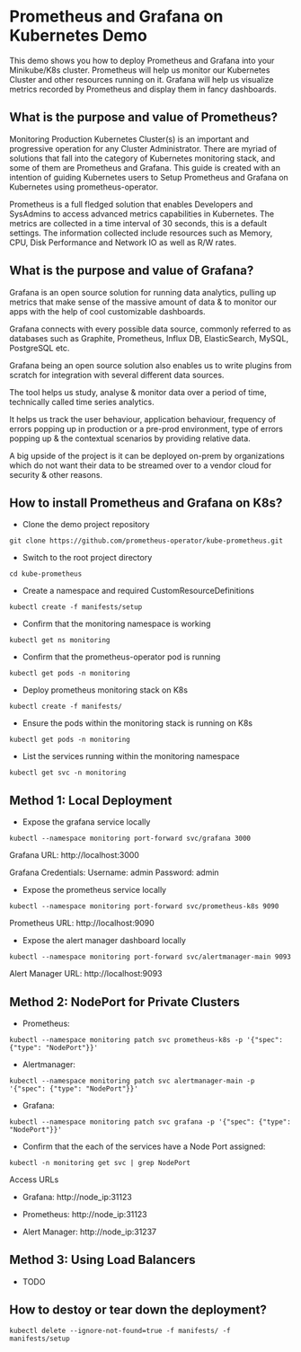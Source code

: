 # Prometheus and Grafana on Kubernetes Demo

This demo shows you how to deploy Prometheus and Grafana into your Minikube/K8s cluster. Prometheus will help us monitor our Kubernetes Cluster and other resources running on it. Grafana will help us visualize metrics recorded by Prometheus and display them in fancy dashboards.

## What is the purpose and value of Prometheus?

Monitoring Production Kubernetes Cluster(s) is an important and progressive operation for any Cluster Administrator. There are myriad of solutions that fall into the category of Kubernetes monitoring stack, and some of them are Prometheus and Grafana. This guide is created with an intention of guiding Kubernetes users to Setup Prometheus and Grafana on Kubernetes using prometheus-operator.

Prometheus is a full fledged solution that enables Developers and SysAdmins to access advanced metrics capabilities in Kubernetes. The metrics are collected in a time interval of 30 seconds, this is a default settings. The information collected include resources such as Memory, CPU, Disk Performance and Network IO as well as R/W rates.

## What is the purpose and value of Grafana?

Grafana is an open source solution for running data analytics, pulling up metrics that make sense of the massive amount of data & to monitor our apps with the help of cool customizable dashboards.

Grafana connects with every possible data source, commonly referred to as databases such as Graphite, Prometheus, Influx DB, ElasticSearch, MySQL, PostgreSQL etc.

Grafana being an open source solution also enables us to write plugins from scratch for integration with several different data sources.

The tool helps us study, analyse & monitor data over a period of time, technically called time series analytics.

It helps us track the user behaviour, application behaviour, frequency of errors popping up in production or a pre-prod environment, type of errors popping up & the contextual scenarios by providing relative data.

A big upside of the project is it can be deployed on-prem by organizations which do not want their data to be streamed over to a vendor cloud for security & other reasons.

## How to install Prometheus and Grafana on K8s?

- Clone the demo project repository

```
git clone https://github.com/prometheus-operator/kube-prometheus.git
```

- Switch to the root project directory

```
cd kube-prometheus
```

- Create a namespace and required CustomResourceDefinitions

```
kubectl create -f manifests/setup
```

- Confirm that the monitoring namespace is working

```
kubectl get ns monitoring
```

- Confirm that the prometheus-operator pod is running

```
kubectl get pods -n monitoring
```

- Deploy prometheus monitoring stack on K8s

```
kubectl create -f manifests/
```

- Ensure the pods within the monitoring stack is running on K8s

```
kubectl get pods -n monitoring
```

- List the services running within the monitoring namespace

```
kubectl get svc -n monitoring
```

## Method 1: Local Deployment

- Expose the grafana service locally

```
kubectl --namespace monitoring port-forward svc/grafana 3000
```

Grafana URL: http://localhost:3000

Grafana Credentials: Username: admin Password: admin

- Expose the prometheus service locally

```
kubectl --namespace monitoring port-forward svc/prometheus-k8s 9090
```

Prometheus URL: http://localhost:9090

- Expose the alert manager dashboard locally

```
kubectl --namespace monitoring port-forward svc/alertmanager-main 9093
```

Alert Manager URL: http://localhost:9093

## Method 2: NodePort for Private Clusters

- Prometheus:

```
kubectl --namespace monitoring patch svc prometheus-k8s -p '{"spec": {"type": "NodePort"}}'
```

- Alertmanager:

```
kubectl --namespace monitoring patch svc alertmanager-main -p '{"spec": {"type": "NodePort"}}'
```

- Grafana:

```
kubectl --namespace monitoring patch svc grafana -p '{"spec": {"type": "NodePort"}}'
```

- Confirm that the each of the services have a Node Port assigned:

```
kubectl -n monitoring get svc | grep NodePort
```

Access URLs
  
- Grafana: http://node_ip:31123


- Prometheus: http://node_ip:31123


- Alert Manager: http://node_ip:31237

## Method 3: Using Load Balancers

- TODO
## How to destoy or tear down the deployment?

``` 
kubectl delete --ignore-not-found=true -f manifests/ -f manifests/setup
```
